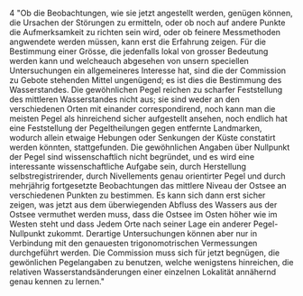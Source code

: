 4 "Ob die Beobachtungen, wie sie jetzt angestellt werden, genügen können, die Ursachen der Störungen zu ermitteln, oder ob noch auf andere Punkte die Aufmerksamkeit zu richten sein wird, oder ob feinere Messmethoden angwendete werden müssen, kann erst die Erfahrung zeigen. Für die Bestimmung einer Grösse, die jedenfalls lokal von grosser Bedeutung werden kann und welcheauch abgesehen von unsern speciellen Untersuchungen ein allgemeineres Interesse hat, sind die der Commission zu Gebote stehenden Mittel ungenügend; es ist dies die Bestimmung des Wasserstandes. Die gewöhnlichen Pegel reichen zu scharfer Feststellung des mittleren Wasserstandes nicht aus; sie sind weder an den verschiedenen Orten mit einander correspondirend, noch kann man die meisten Pegel als hinreichend sicher aufgestellt ansehen, noch endlich hat eine Feststellung der Pegeltheilungen gegen entfernte Landmarken, wodurch allein etwaige Hebungen oder Senkungen der Küste constatirt werden könnten, stattgefunden. Die gewöhnlichen Angaben über Nullpunkt der Pegel sind wissenschaftlich nicht begründet, und es wird eine interessante wissenschaftliche Aufgabe sein, durch Herstellung selbstregistrirender, durch Nivellements genau orientirter Pegel und durch mehrjährig fortgesetzte Beobachtungen das mittlere Niveau der Ostsee an verschiedenen Punkten zu bestimmen. Es kann sich dann erst sicher zeigen, was jetzt aus dem überwiegenden Abfluss des Wassers aus der Ostsee vermuthet werden muss, dass die Ostsee im Osten höher wie im Westen steht und dass Jedem Orte nach seiner Lage ein anderer Pegel-Nullpunkt zukommt. Derartige Untersuchungen können aber nur in Verbindung mit den genauesten trigonomotrischen Vermessungen durchgeführt werden. Die Commission muss sich für jetzt begnügen, die gewönlichen Pegelangaben zu benutzen, welche wenigstens hinreichen, die relativen Wasserstandsänderungen einer einzelnen Lokalität annähernd genau kennen zu lernen."
